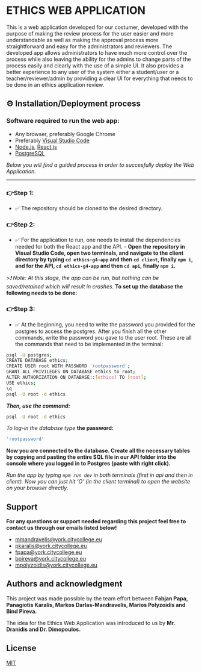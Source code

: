 # ETHICS WEB APPLICATION

This is a web application developed for our costumer, developed with the purpose of making the review process for the user easier and more understandable as well as making the approval process more straightforward and easy for the administrators and reviewers. The developed app allows administrators to have much more control over the process while also leaving the ability for the admins to change parts of the process easily and clearly with the use of a simple UI. It also provides a better experience to any user of the system either a student/user or a teacher/reviewer/admin by providing a clear UI for everything that needs to be done in an ethics application review.

## ⚙️ Installation/Deployment process 

### Software required to run the web app:
- Any browser, preferably Google Chrome
- Preferably [Visual Studio Code](https://code.visualstudio.com/download)
- [Node.js](https://nodejs.org/en/about/), [React.js](https://react.dev/learn/installation)
- [PostgreSQL](https://www.postgresql.org/download/)

*Below you will find a guided process in order to succesfully deploy the Web Application.*

---
### 👉Step 1:
- ✅ The repository should be cloned to the desired directory.

### 👉Step 2:
- ✅ For the application to run, one needs to install the dependencies needed for both the React app and the API.
		- **Open the repository in Visual Studio Code, open two terminals, and navigate to the client directory by typing `cd ethics-g4-app` and then `cd client`, finally `npm i`, and for the API, `cd ethics-g4-app` and then `cd api`, finally `npm i`.**

*>❗️ Note: At this stage, the app can be run, but nothing can be saved/retained which will result in crashes.*  **To set up the database the following needs to be done:**

### 👉Step 3:
- ✅ At the beginning, you need to write the password you provided for the postgres to access the postgres. After you finish all the other commands, write the password you gave to the user root. These are all the commands that need to be implemented in the terminal:
```bash
psql -U postgres;
CREATE DATABASE ethics;
CREATE USER root WITH PASSWORD 'rootpassword';
GRANT ALL PRIVILEGES ON DATABASE ethics to root;
ALTER AUTHORIZATION ON DATABASE::[ethics] TO [root];
USE ethics;
\q
psql -U root -d ethics
```
***Then, use the command:***
```bash
psql -U root -d ethics
```
*To log-in the database type* **the password:**
 ```bash
'rootpassword'
```
**Now you are connected to the database. Create all the necessary tables by copying and pasting the entire SQL file in our API folder into the console where you logged in to Postgres (paste with right click).** 

*Run the app by typing `npm run dev` in both terminals (first in api and then in client). Now you can just hit ‘O’ (in the client terminal) to open the website on your browser directly.*


## Support
**For any questions or support needed regarding this project feel free to contact us through our emails listed below!**

- mmandravelis@york.citycollege.eu
- pkaralis@york.citycollege.eu
- fpapa@york.citycollege.eu
- bpireva@york.citycollege.eu
- mpolyzoidis@york.citycollege.eu



##   Authors and acknowledgment

This project was made possible by the team effort between **Fabjan Papa, Panagiotis Karalis, Markos Darlas-Mandravelis, Marios Polyzoidis and Bind Pireva.**

The idea for the Ethics Web Application was introduced to us by **Mr. Dranidis and Dr. Dimopoulos.**



## License

[MIT](https://choosealicense.com/licenses/mit/)